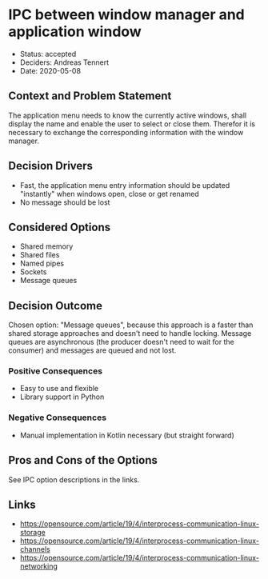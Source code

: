 # IPC between window manager and application window

* Status: accepted <!-- optional -->
* Deciders: Andreas Tennert <!-- optional -->
* Date: 2020-05-08 <!-- optional -->

## Context and Problem Statement

The application menu needs to know the currently active windows, shall display the name and enable the user to select or close them. Therefor it is necessary to exchange the corresponding information with the window manager.

## Decision Drivers <!-- optional -->

* Fast, the application menu entry information should be updated "instantly" when windows open, close or get renamed
* No message should be lost

## Considered Options

* Shared memory
* Shared files
* Named pipes
* Sockets
* Message queues

## Decision Outcome

Chosen option: "Message queues", because this approach is a faster than shared storage approaches and doesn't need to handle locking. Message queues are asynchronous (the producer doesn't need to wait for the consumer) and messages are queued and not lost.

### Positive Consequences <!-- optional -->

* Easy to use and flexible
* Library support in Python

### Negative Consequences <!-- optional -->

* Manual implementation in Kotlin necessary (but straight forward)

## Pros and Cons of the Options <!-- optional -->

See IPC option descriptions in the links.

## Links <!-- optional -->

* https://opensource.com/article/19/4/interprocess-communication-linux-storage
* https://opensource.com/article/19/4/interprocess-communication-linux-channels
* https://opensource.com/article/19/4/interprocess-communication-linux-networking